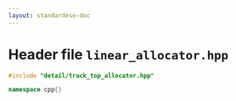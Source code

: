 ```yaml
---
layout: standardese-doc
---
```


# Header file `linear_allocator.hpp`

``` cpp
#include "detail/track_top_allocator.hpp"

namespace cpp{}
```
